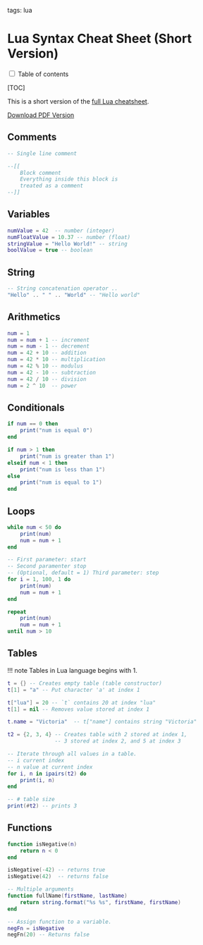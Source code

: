 <!-- Description: Very brief syntax cheat sheet of Lua language syntax. Download PDF of Lua cheat sheet. -->

tags: lua

# Lua Syntax Cheat Sheet (Short Version)

<input type="checkbox" class="toc-toggle" id="toc-toggle">
<label for="toc-toggle">Table of contents</label>

[TOC]

This is a short version of the [full Lua cheatsheet](/post/lua-cheatsheet.html).

[Download PDF Version](/assets/docs/Whoopee-Lua-Cheetsheat.pdf)

## Comments

```lua
-- Single line comment

--[[
	Block comment
	Everything inside this block is
	treated as a comment
--]]
```

## Variables

```lua
numValue = 42  -- number (integer)
numFloatValue = 10.37 -- number (float)
stringValue = "Hello World!" -- string
boolValue = true -- boolean
```

## String

```lua
-- String concatenation operator ..
"Hello" .. " " .. "World" -- "Hello world"
```

## Arithmetics

```lua
num = 1
num = num + 1 -- increment
num = num - 1 -- decrement 
num = 42 + 10 -- addition
num = 42 * 10 -- multiplication
num = 42 % 10 -- modulus
num = 42 - 10 -- subtraction
num = 42 / 10 -- division
num = 2 ^ 10  -- power
```

## Conditionals

```lua
if num == 0 then
	print("num is equal 0")
end

if num > 1 then
	print("num is greater than 1")
elseif num < 1 then
	print("num is less than 1")
else
	print("num is equal to 1")
end
```

## Loops

```lua
while num < 50 do
	print(num)
	num = num + 1
end

-- First parameter: start
-- Second paramenter stop
-- (Optional, default = 1) Third parameter: step
for i = 1, 100, 1 do
	print(num)
	num = num + 1
end

repeat
	print(num)
	num = num + 1
until num > 10
```

## Tables

!!! note
    Tables in Lua language begins with 1.

```lua
t = {} -- Creates empty table (table constructor)
t[1] = "a" -- Put character 'a' at index 1

t["lua"] = 20 -- `t` contains 20 at index "lua"
t[1] = nil -- Removes value stored at index 1

t.name = "Victoria"  -- t["name"] contains string "Victoria"

t2 = {2, 3, 4} -- Creates table with 2 stored at index 1,
               -- 3 stored at index 2, and 5 at index 3

-- Iterate through all values in a table.
-- i current index
-- n value at current index
for i, n in ipairs(t2) do
	print(i, n)
end

-- # table size
print(#t2) -- prints 3
```

## Functions

```lua
function isNegative(n)
	return n < 0
end

isNegative(-42) -- returns true
isNegative(42)  -- returns false

-- Multiple arguments
function fullName(firstName, lastName)
	return string.format("%s %s", firstName, firstName)
end

-- Assign function to a variable.
negFn = isNegative
negFn(20) -- Returns false
```